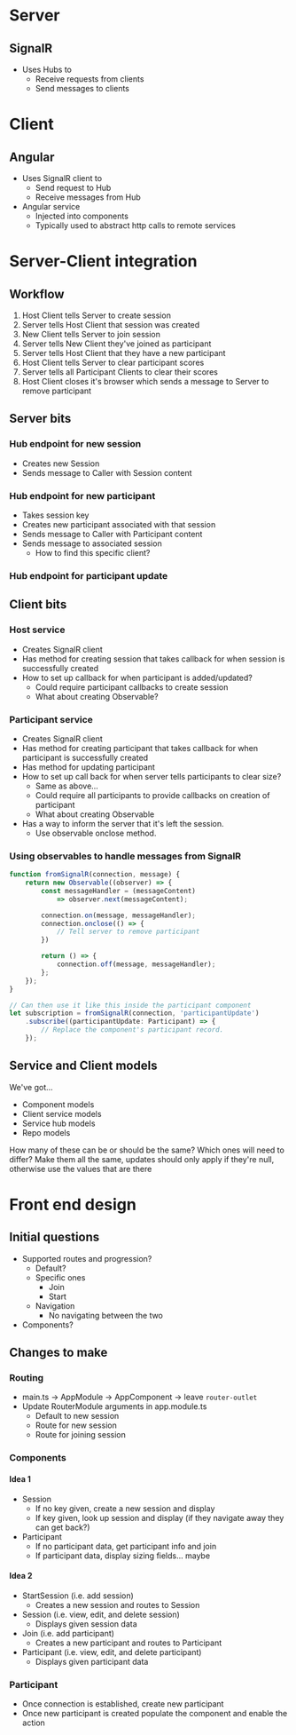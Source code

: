 # Server
## SignalR
- Uses Hubs to
    - Receive requests from clients
    - Send messages to clients

# Client
## Angular
- Uses SignalR client to
    - Send request to Hub
    - Receive messages from Hub
- Angular service
    - Injected into components
    - Typically used to abstract http calls to remote services

# Server-Client integration
## Workflow
1. Host Client tells Server to create session
2. Server tells Host Client that session was created
3. New Client tells Server to join session
4. Server tells New Client they've joined as participant
5. Server tells Host Client that they have a new participant
6. Host Client tells Server to clear participant scores
7. Server tells all Participant Clients to clear their scores
8. Host Client closes it's browser which sends a message to Server to remove participant

## Server bits
### Hub endpoint for new session
- Creates new Session
- Sends message to Caller with Session content
### Hub endpoint for new participant
- Takes session key
- Creates new participant associated with that session
- Sends message to Caller with Participant content
- Sends message to associated session
    - How to find this specific client?
### Hub endpoint for participant update

## Client bits
### Host service
- Creates SignalR client
- Has method for creating session that takes callback for when session is successfully created
- How to set up callback for when participant is added/updated?
    - Could require participant callbacks to create session
    - What about creating Observable?

### Participant service
- Creates SignalR client
- Has method for creating participant that takes callback for when participant is successfully created
- Has method for updating participant
- How to set up call back for when server tells participants to clear size?
    - Same as above...
    - Could require all participants to provide callbacks on creation of participant
    - What about creating Observable
- Has a way to inform the server that it's left the session.
    - Use observable onclose method.

### Using observables to handle messages from SignalR

``` typescript
function fromSignalR(connection, message) {
    return new Observable((observer) => {
        const messageHandler = (messageContent) 
            => observer.next(messageContent);

        connection.on(message, messageHandler);
        connection.onclose(() => {
            // Tell server to remove participant
        })

        return () => {
            connection.off(message, messageHandler);
        };
    });
}

// Can then use it like this inside the participant component
let subscription = fromSignalR(connection, 'participantUpdate')
    .subscribe((participantUpdate: Participant) => {
        // Replace the component's participant record.
    });

```

## Service and Client models
We've got...
- Component models
- Client service models
- Service hub models
- Repo models

How many of these can be or should be the same?
Which ones will need to differ?
Make them all the same, updates should only apply if they're null, otherwise use the values that are there

# Front end design
## Initial questions
- Supported routes and progression?
    - Default?
    - Specific ones
        - Join
        - Start
    - Navigation
        - No navigating between the two
- Components?

## Changes to make
### Routing
- main.ts -> AppModule -> AppComponent -> leave `router-outlet`
- Update RouterModule arguments in app.module.ts
    - Default to new session
    - Route for new session
    - Route for joining session

### Components
#### Idea 1
- Session
    - If no key given, create a new session and display
    - If key given, look up session and display (if they navigate away they can get back?)
- Participant
    - If no participant data, get participant info and join
    - If participant data, display sizing fields... maybe

#### Idea 2
- StartSession (i.e. add session)
    - Creates a new session and routes to Session
- Session (i.e. view, edit, and delete session)
    - Displays given session data
- Join (i.e. add participant)
    - Creates a new participant and routes to Participant
- Participant (i.e. view, edit, and delete participant)
    - Displays given participant data

### Participant
- Once connection is established, create new participant
- Once new participant is created populate the component and enable the action